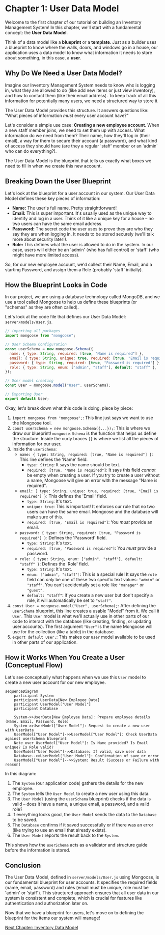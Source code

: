# Chapter 1: User Data Model

Welcome to the first chapter of our tutorial on building an Inventory Management System! In this chapter, we'll start with a fundamental concept: the **User Data Model**.

Think of a data model like a **blueprint** or a **template**. Just as a builder uses a blueprint to know where the walls, doors, and windows go in a house, our application uses a data model to know what information it needs to store about something, in this case, a **user**.

## Why Do We Need a User Data Model?

Imagine our Inventory Management System needs to know who is logging in, what they are allowed to do (like add new items or just view inventory), and how to contact them (like their email address). To keep track of all this information for potentially many users, we need a structured way to store it.

The User Data Model provides this structure. It answers questions like: "What pieces of information _must_ every user account have?"

Let's consider a simple use case: **Creating a new employee account**. When a new staff member joins, we need to set them up with access. What information do we need from them? Their name, how they'll log in (their email), a way for them to secure their account (a password), and what kind of access they should have (are they a regular 'staff' member or an 'admin' who can do everything?).

The User Data Model is the blueprint that tells us exactly what boxes we need to fill in when we create this new account.

## Breaking Down the User Blueprint

Let's look at the blueprint for a user account in our system. Our User Data Model defines these key pieces of information:

- **Name:** The user's full name. Pretty straightforward!
- **Email:** This is super important. It's usually used as the unique way to identify and log in a user. Think of it like a unique key for a house – no two users can have the same email address.
- **Password:** The secret code the user uses to prove they are who they say they are when logging in. It needs to be stored securely (we'll talk more about security later!).
- **Role:** This defines what the user is allowed to do in the system. In our case, users will either be an 'admin' (who has full control) or 'staff' (who might have more limited access).

So, for our new employee account, we'd collect their Name, Email, and a starting Password, and assign them a Role (probably 'staff' initially).

## How the Blueprint Looks in Code

In our project, we are using a database technology called MongoDB, and we use a tool called Mongoose to help us define these blueprints (or "schemas" as they are often called).

Let's look at the code file that defines our User Data Model: `server/models/User.js`.

```javascript
// importing all packages
import mongoose from "mongoose";

// User Schema Configuration
const userSchema = new mongoose.Schema({
  name: { type: String, required: [true, "Name is required"] },
  email: { type: String, unique: true, required: [true, "Email is required"] },
  password: { type: String, required: [true, "Password is required"] },
  role: { type: String, enum: ["admin", "staff"], default: "staff" },
});

// User model creating
const User = mongoose.model("User", userSchema);

// Exporting User
export default User;
```

Okay, let's break down what this code is doing, piece by piece:

1.  `import mongoose from "mongoose";`: This line just says we want to use the Mongoose tool.
2.  `const userSchema = new mongoose.Schema({...});`: This is where we draw our blueprint! `mongoose.Schema` is the function that helps us define the structure. Inside the curly braces `{}` is where we list all the pieces of information for our user.
3.  Inside the `userSchema`:
    - `name: { type: String, required: [true, "Name is required"] }`: This line defines the 'Name' field.
      - `type: String`: It says the name should be text.
      - `required: [true, "Name is required"]`: It says this field _cannot_ be empty when creating a user. If you try to create a user without a name, Mongoose will give an error with the message "Name is required".
    - `email: { type: String, unique: true, required: [true, "Email is required"] }`: This defines the 'Email' field.
      - `type: String`: It's text.
      - `unique: true`: This is important! It enforces our rule that no two users can have the same email. Mongoose and the database will make sure of this.
      - `required: [true, "Email is required"]`: You _must_ provide an email.
    - `password: { type: String, required: [true, "Password is required"] }`: Defines the 'Password' field.
      - `type: String`: It's text.
      - `required: [true, "Password is required"]`: You _must_ provide a password.
    - `role: { type: String, enum: ["admin", "staff"], default: "staff" }`: Defines the 'Role' field.
      - `type: String`: It's text.
      - `enum: ["admin", "staff"]`: This is a special rule! It says the `role` field can _only_ be one of these two specific text values: `"admin"` or `"staff"`. You can't accidentally set a role like `"manager"` or `"guest"`.
      - `default: "staff"`: If you create a new user but don't specify a role, it will automatically be set to `"staff"`.
4.  `const User = mongoose.model("User", userSchema);`: After defining the `userSchema` blueprint, this line creates a usable "Model" from it. We call it `User`. This `User` model is what we'll actually use in other parts of our code to interact with the database (like creating, finding, or updating user accounts). The first argument `"User"` is the name Mongoose will use for the collection (like a table) in the database.
5.  `export default User;`: This makes our `User` model available to be used in other parts of our application.

## How it Works When You Create a User (Conceptual Flow)

Let's see conceptually what happens when we use this `User` model to create a new user account for our new employee.

```mermaid
sequenceDiagram
    participant System
    participant UserData[New Employee Data]
    participant UserModel["User Model"]
    participant Database

    System->>UserData[New Employee Data]: Prepare employee details (Name, Email, Password, Role)
    System->>UserModel["User Model"]: Request to create a new user with UserData
    UserModel["User Model"]->>UserModel["User Model"]: Check UserData against userSchema blueprint
    Note over UserModel["User Model"]: Is Name provided? Is Email unique? Is Role valid?
    UserModel["User Model"]->>Database: If valid, save user data
    Database-->>UserModel["User Model"]: Confirmation of save or error
    UserModel["User Model"]-->>System: Result (Success or Failure with reason)
```

In this diagram:

1.  The `System` (our application code) gathers the details for the new employee.
2.  The `System` tells the `User Model` to create a new user using this data.
3.  The `User Model` (using the `userSchema` blueprint) checks if the data is valid – does it have a name, a unique email, a password, and a valid role?
4.  If everything looks good, the `User Model` sends the data to the `Database` to be saved.
5.  The `Database` confirms if it saved successfully or if there was an error (like trying to use an email that already exists).
6.  The `User Model` reports the result back to the `System`.

This shows how the `userSchema` acts as a validator and structure guide before the information is stored.

## Conclusion

The User Data Model, defined in `server/models/User.js` using Mongoose, is our fundamental blueprint for user accounts. It specifies the required fields (name, email, password) and rules (email must be unique, role must be 'admin' or 'staff'). This structured approach ensures that all user data in our system is consistent and complete, which is crucial for features like authentication and authorization later on.

Now that we have a blueprint for users, let's move on to defining the blueprint for the items our system will manage!

[Next Chapter: Inventory Data Model](02_inventory_data_model.md)
